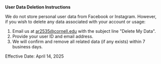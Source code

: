 **User Data Deletion Instructions**

We do not store personal user data from Facebook or Instagram. However, if you wish to delete any data associated with your account or usage:

1. Email us at ar2535@cornell.edu with the subject line "Delete My Data".
2. Provide your user ID and email address.
3. We will confirm and remove all related data (if any exists) within 7 business days.

Effective Date: April 14, 2025
